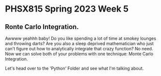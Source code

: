 # PHSX815 Spring 2023 Week 5

## Ronte Carlo Integration.

Awwww yeahhh baby! Do you like spending a lot of time at smokey lounges and throwing darts? Are you also a sleep deprived mathematician who just can't figure out how to analytically integrate that crazy function? No need. Now we can solve both of your problems with one technique: Monte Carlo Integration. 

Let's head over to the 'Python' Folder and see what I'm talking about. 

